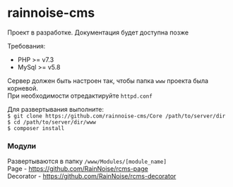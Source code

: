 # rainnoise-cms
Проект в разработке. Документация будет доступна позже

Требования:   
- PHP >= v7.3   
- MySql >= v5.8   

Сервер должен быть настроен так, чтобы папка `www` проекта была корневой.   
При необходимости отредактируйте `httpd.conf`   

Для развертывания выполните:   
`$ git clone https://github.com/rainnoise-cms/Core /path/to/server/dir`  
`$ cd /path/to/server/dir/www`  
`$ composer install`  


### Модули  
Развертываются в папку `/www/Modules/[module_name]`  
Page - https://github.com/RainNoise/rcms-page  
Decorator - https://github.com/RainNoise/rcms-decorator
